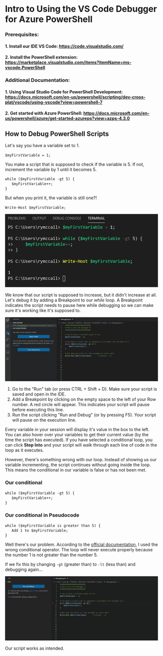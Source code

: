 # Intro to Using the VS Code Debugger for Azure PowerShell

### Prerequisites:
#### 1. Install our IDE VS Code: https://code.visualstudio.com/
#### 2. Install the PowerShell extension: https://marketplace.visualstudio.com/items?itemName=ms-vscode.PowerShell

### Additional Documentation: 
#### 1. Using Visual Studio Code for PowerShell Development: https://docs.microsoft.com/en-us/powershell/scripting/dev-cross-plat/vscode/using-vscode?view=powershell-7
#### 2. Get started with Azure PowerShell: https://docs.microsoft.com/en-us/powershell/azure/get-started-azureps?view=azps-4.3.0

## How to Debug PowerShell Scripts
Let's say you have a variable set to 1.

`$myFirstVariable = 1;`

You make a script that is supposed to check if the variable is 5. If not, increment the variable by 1 until it becomes 5.

    while ($myFirstVariable -gt 5) {
       $myFirstVariable++;
    }
    
But when you print it, the variable is still one?!

`Write-Host $myFirstVariable;`

![Uno](https://github.com/rjmccallumbigl/Using-the-VS-Code-Debugger-for-Azure-PowerShell-intro-/blob/master/pics/variable_equals_one.png)

We know that our script is supposed to increase, but it didn't increase at all. Let's debug it by adding a Breakpoint to our *while* loop. A Breakpoint indicates the script needs to pause here while debugging so we can make sure it's working like it's supposed to.

![Enable Debugging](https://github.com/rjmccallumbigl/Using-the-VS-Code-Debugger-for-Azure-PowerShell-intro-/blob/master/pics/enable_debugging.gif)

1. Go to the "Run" tab (or press CTRL + Shift + D). Make sure your script is saved and open in the IDE.
2. Add a Breakpoint by clicking on the empty space to the left of your Row number. A red circle will appear. This indicates your script will pause before executing this line.
3. Run the script clicking "Run and Debug" (or by pressing F5). Your script will pause on the execution line.

Every variable in your session will display it's value in the box to the left. You can also hover over your variables to get their current value (by the time the script has executed). If you have selected a conditional loop, you can click **Step Into** and your script will walk through each line of code in the loop as it executes.

However, there's something wrong with our loop. Instead of showing us our variable incrementing, the script continues without going inside the loop. This means the conditional in our variable is false or has not been met.

### Our conditional

    while ($myFirstVariable -gt 5) {
       $myFirstVariable++;
    }
    
### Our conditional in Pseudocode

    while ($myFirstVariable is greater than 5) {
       Add 1 to $myFirstVariable;
    }

Well there's our problem. According to the [official documentation](https://docs.microsoft.com/en-us/powershell/module/microsoft.powershell.core/about/about_comparison_operators?view=powershell-7), I used the wrong conditional operator. The loop will never execute properly because the number 1 is not greater than the number 5. 

If we fix this by changing `-gt` (greater than) to `-lt` (less than) and debugging again...

![Debugging helped!](https://github.com/rjmccallumbigl/Using-the-VS-Code-Debugger-for-Azure-PowerShell-intro-/blob/master/pics/debugging_helped.gif)

Our script works as intended.
